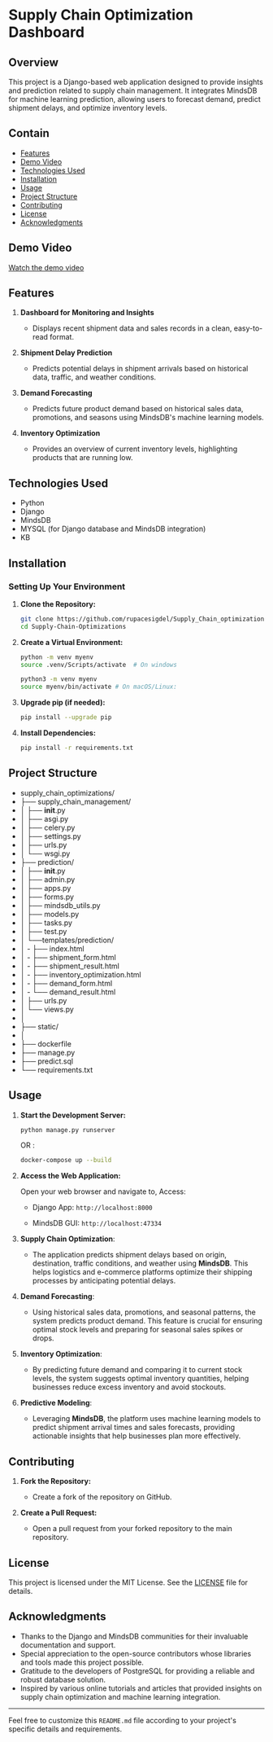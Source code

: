 
# Supply Chain Optimization Dashboard

## Overview
This project is a Django-based web application designed to provide insights and prediction related to supply chain management. It integrates MindsDB for machine learning prediction, allowing users to forecast demand, predict shipment delays, and optimize inventory levels.

## Contain

- [Features](#features)
- [Demo Video](#demo-video)
- [Technologies Used](#technologies-used)
- [Installation](#installation)
- [Usage](#usage)
- [Project Structure](#project-structure)
- [Contributing](#contributing)
- [License](#license)
- [Acknowledgments](#acknowledgments)

## Demo Video
[Watch the demo video](https://github.com/user-attachments/assets/57f62637-e2ff-470a-80a7-6e9e7f936ba6)


## Features

1. **Dashboard for Monitoring and Insights**
   - Displays recent shipment data and sales records in a clean, easy-to-read format.
   
2. **Shipment Delay Prediction**
   - Predicts potential delays in shipment arrivals based on historical data, traffic, and weather conditions.

3. **Demand Forecasting**
   - Predicts future product demand based on historical sales data, promotions, and seasons using MindsDB's machine learning models.

4. **Inventory Optimization**
   - Provides an overview of current inventory levels, highlighting products that are running low.


## Technologies Used
- Python
- Django
- MindsDB
- MYSQL (for Django database and MindsDB integration)
- KB
  
## Installation

### Setting Up Your Environment

1. **Clone the Repository:**

    ```bash
    git clone https://github.com/rupacesigdel/Supply_Chain_optimizations.git
    cd Supply-Chain-Optimizations
    ```

2. **Create a Virtual Environment:**

    ```bash
    python -m venv myenv
    source .venv/Scripts/activate  # On windows
    ```
    ```bash
    python3 -m venv myenv
    source myenv/bin/activate # On macOS/Linux:
    ```

3. **Upgrade pip (if needed):**

    ```bash
    pip install --upgrade pip
    ```

4. **Install Dependencies:**

    ```bash
    pip install -r requirements.txt
    ```


## Project Structure
- supply_chain_optimizations/
- ├── supply_chain_management/             
- │   ├── __init__.py
- │   ├── asgi.py
- │   ├── celery.py                   
- │   ├── settings.py
- │   ├── urls.py
- │   └── wsgi.py
- ├── prediction/                        
- │   ├── __init__.py
- │   ├── admin.py
- │   ├── apps.py
- │   ├── forms.py
- │   ├── mindsdb_utils.py
- │   ├── models.py
- │   ├── tasks.py                   
- │   ├── test.py                   
- │   └──templates/prediction/
- │ -     ├── index.html
- │ -       ├── shipment_form.html
- │ -       ├── shipment_result.html
- │ -       ├── inventory_optimization.html
- │ -       ├── demand_form.html
- │ -      └── demand_result.html
- │   ├── urls.py                         
- │   └── views.py                   
- │
- ├── static/                           
- │
- ├── dockerfile
- ├── manage.py
- ├── predict.sql
- └── requirements.txt    



## Usage
1. **Start the Development Server:**

    ```sh
    python manage.py runserver
    ```
    OR :
    ```sh
    docker-compose up --build
    ```

2. **Access the Web Application:**

    Open your web browser and navigate to,
    Access:
   - Django App: `http://localhost:8000`

   - MindsDB GUI: `http://localhost:47334`

3. **Supply Chain Optimization**:
    - The application predicts shipment delays based on origin, destination, traffic conditions, and weather using **MindsDB**. This helps logistics and e-commerce platforms optimize their shipping processes by anticipating potential delays.

4. **Demand Forecasting**:
    - Using historical sales data, promotions, and seasonal patterns, the system predicts product demand. This feature is crucial for ensuring optimal stock levels and preparing for seasonal sales spikes or drops.

5. **Inventory Optimization**:
    - By predicting future demand and comparing it to current stock levels, the system suggests optimal inventory quantities, helping businesses reduce excess inventory and avoid stockouts.
      
6. **Predictive Modeling**:
    - Leveraging **MindsDB**, the platform uses machine learning models to predict shipment arrival times and sales forecasts, providing actionable insights that help businesses plan more effectively.


## Contributing

1. **Fork the Repository:**

    - Create a fork of the repository on GitHub.

2. **Create a Pull Request:**

    - Open a pull request from your forked repository to the main repository.

## License

This project is licensed under the MIT License. See the [LICENSE](LICENSE) file for details.

## Acknowledgments
- Thanks to the Django and MindsDB communities for their invaluable documentation and support.
- Special appreciation to the open-source contributors whose libraries and tools made this project possible.
- Gratitude to the developers of PostgreSQL for providing a reliable and robust database solution.
- Inspired by various online tutorials and articles that provided insights on supply chain optimization and machine learning integration.

---

Feel free to customize this `README.md` file according to your project's specific details and requirements.
